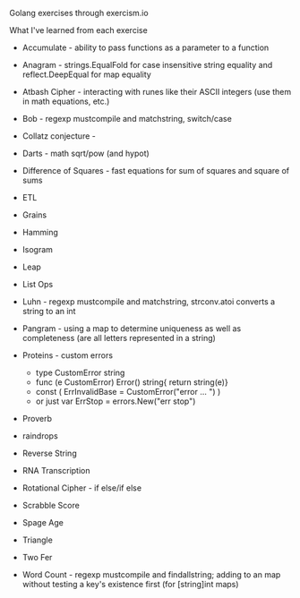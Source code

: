 Golang exercises through exercism.io

What I've learned from each exercise

* Accumulate            - ability to pass functions as a parameter to a function
* Anagram               - strings.EqualFold for case insensitive string equality and reflect.DeepEqual for map equality

* Atbash Cipher         - interacting with runes like their ASCII integers (use them in math equations, etc.)

* Bob                   - regexp mustcompile and matchstring, switch/case

* Collatz conjecture    - 

* Darts                 - math sqrt/pow (and hypot)

* Difference of Squares - fast equations for sum of squares and square of sums

* ETL

* Grains

* Hamming

* Isogram

* Leap

* List Ops

* Luhn                  - regexp mustcompile and matchstring, strconv.atoi converts a string to an int

* Pangram               - using a map to determine uniqueness as well as completeness (are all letters 
represented in a string)

* Proteins              - custom errors
  * type CustomError string
  * func (e CustomError) Error() string{ return string(e)}
  * const ( ErrInvalidBase = CustomError("error ... ") )
  * or just var ErrStop = errors.New("err stop")

* Proverb

* raindrops

* Reverse String

* RNA Transcription 

* Rotational Cipher       - if else/if else

* Scrabble Score

* Spage Age

* Triangle

* Two Fer

* Word Count            - regexp mustcompile and findallstring; adding to an map without testing a key's 
existence first (for [string]int maps)